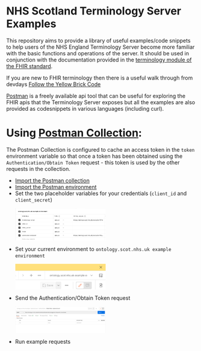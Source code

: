 # NHS Scotland Terminology Server Examples

This repository aims to provide a library of useful examples/code snippets to help users of the NHS England Terminology Server become more familiar with the basic functions and operations of the server. It should be used in conjunction with the documentation provided in the [terminology module of the FHIR standard](https://www.hl7.org/fhir/terminology-module.html).

If you are new to FHIR terminology then there is a useful walk through from devdays [Follow the Yellow Brick Code](https://www.youtube.com/watch?v=40Lvv2t8OxU)

[Postman](https://www.postman.com/downloads/) is a freely available api tool that can be useful for exploring the FHIR apis that the Terminology Server exposes but all the examples are also provided as codesnippets in various languages (including curl).

# Using [Postman Collection](./postman/ontology.scot.nhs.uk%20examples.postman_collection.json):
The Postman Collection is configured to cache an access token in the `token` environment variable so that once a token has been obtained using the `Authentication/Obtain Token` request - this token is used by the other requests in the collection.
* [Import the Postman collection](https://learning.postman.com/docs/getting-started/importing-and-exporting-data/#importing-data-into-postman)
* [Import the Postman environment](https://learning.postman.com/docs/getting-started/importing-and-exporting-data/#importing-data-into-postman)
* Set the two placeholder variables for your credentials (`client_id` and `client_secret`) <p><img align="center" width="50%" height="50%" src="./images/set_variables.png">
* Set your current environment to `ontology.scot.nhs.uk example environment` <p><img align="center" width="50%" height="50%" src="./images/set_environment.png">
* Send the Authentication/Obtain Token request <p><img align="center" width="50%" height="50%" src="./images/obtain_token.png">
* Run example requests
